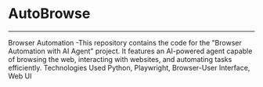 # AutoBrowse
<hr>
Browser Automation -This repository contains the code for the "Browser Automation with AI Agent" project. It features an AI-powered agent capable of browsing the web, interacting with websites, and automating tasks efficiently.
Technologies Used Python, Playwright, Browser-User Interface, Web UI
